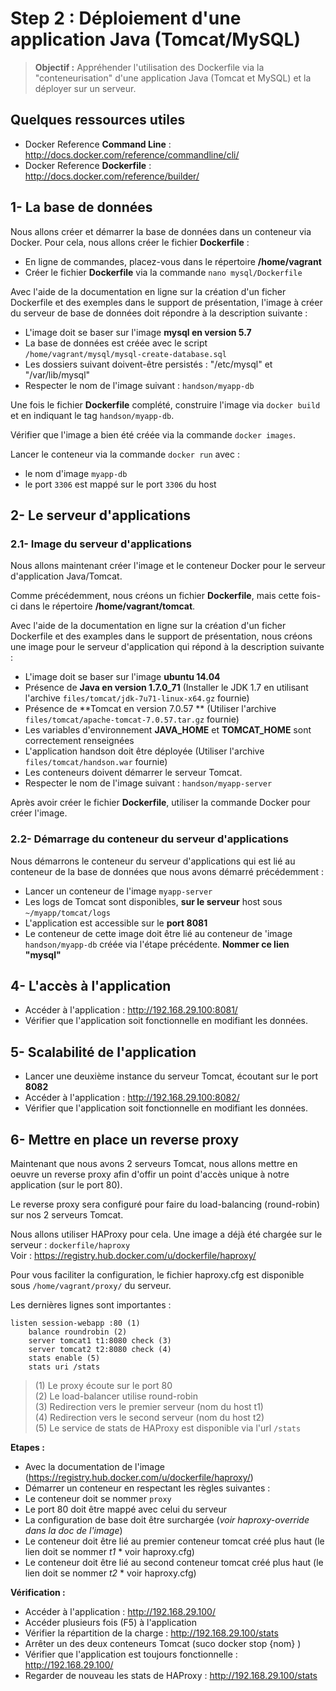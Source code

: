 Step 2 : Déploiement d'une application Java (Tomcat/MySQL)
=============================================================

> **Objectif :** Appréhender l'utilisation des Dockerfile via la "conteneurisation" d'une application Java (Tomcat et MySQL) et la déployer sur un serveur.

## Quelques ressources utiles

* Docker Reference **Command Line** : http://docs.docker.com/reference/commandline/cli/
* Docker Reference **Dockerfile** : http://docs.docker.com/reference/builder/


## 1- La base de données

Nous allons créer et démarrer la base de données dans un conteneur via Docker. Pour cela, nous allons créer le fichier **Dockerfile** :
* En ligne de commandes, placez-vous dans le répertoire **/home/vagrant**
* Créer le fichier **Dockerfile** via la commande `nano mysql/Dockerfile`

Avec l'aide de la documentation en ligne sur la création d'un ficher Dockerfile et des exemples dans le support de présentation, l'image à créer du serveur de base de données doit répondre à la description suivante :
* L'image doit se baser sur l'image **mysql en version 5.7**
* La base de données est créée avec le script `/home/vagrant/mysql/mysql-create-database.sql`
* Les dossiers suivant doivent-être persistés : "/etc/mysql" et "/var/lib/mysql"
* Respecter le nom de l'image suivant : `handson/myapp-db`

Une fois le fichier **Dockerfile** complété, construire l'image via `docker build` et en indiquant le tag `handson/myapp-db`.

Vérifier que l'image a bien été créée via la commande `docker images`.

Lancer le conteneur via la commande `docker run` avec :
* le nom d'image `myapp-db`
* le port `3306` est mappé sur le port `3306` du host

## 2- Le serveur d'applications

### 2.1- Image du serveur d'applications

Nous allons maintenant créer l'image et le conteneur Docker pour le serveur d'application Java/Tomcat.

Comme précédemment, nous créons un fichier **Dockerfile**, mais cette fois-ci dans le répertoire **/home/vagrant/tomcat**.

Avec l'aide de la documentation en ligne sur la création d'un ficher Dockerfile et des examples dans le support de présentation, nous créons une image pour le serveur d'application qui répond à la description suivante :
* L'image doit se baser sur l'image **ubuntu 14.04**
* Présence de **Java en version 1.7.0_71** (Installer le JDK 1.7 en utilisant l'archive `files/tomcat/jdk-7u71-linux-x64.gz` fournie)
* Présence de **Tomcat en version 7.0.57 ** (Utiliser l'archive `files/tomcat/apache-tomcat-7.0.57.tar.gz` fournie)
* Les variables d'environnement **JAVA_HOME** et **TOMCAT_HOME** sont correctement renseignées
* L'application handson doit être déployée (Utiliser l'archive `files/tomcat/handson.war` fournie)
* Les conteneurs doivent démarrer le serveur Tomcat.
* Respecter le nom de l'image suivant : `handson/myapp-server`

Après avoir créer le fichier **Dockerfile**, utiliser la commande Docker pour créer l'image.

### 2.2- Démarrage du conteneur du serveur d'applications

Nous démarrons le conteneur du serveur d'applications qui est lié au conteneur de la base de données que nous avons démarré précédemment :
* Lancer un conteneur de l'image `myapp-server`
 * Les logs de Tomcat sont disponibles, **sur le serveur** host sous `~/myapp/tomcat/logs`
 * L'application est accessible sur le **port 8081**
 * Le conteneur de cette image doit être lié au conteneur de  'image `handson/myapp-db` créée via l'étape précédente. **Nommer ce lien "mysql"**


## 4- L'accès à l'application

* Accéder à l'application : http://192.168.29.100:8081/
* Vérifier que l'application soit fonctionnelle en modifiant les données.

## 5- Scalabilité de l'application

* Lancer une deuxième instance du serveur Tomcat, écoutant sur le port **8082**
* Accéder à l'application : http://192.168.29.100:8082/
* Vérifier que l'application soit fonctionnelle en modifiant les données.


## 6- Mettre en place un reverse proxy

Maintenant que nous avons 2 serveurs Tomcat, nous allons mettre en oeuvre un reverse proxy afin d'offir un point d'accès unique à notre application (sur le port 80).

Le reverse proxy sera configuré pour faire du load-balancing (round-robin) sur nos 2 serveurs Tomcat.

Nous allons utiliser HAProxy pour cela. Une image a déjà été chargée sur le serveur : `dockerfile/haproxy`  
Voir : https://registry.hub.docker.com/u/dockerfile/haproxy/  

Pour vous faciliter la configuration, le fichier haproxy.cfg est disponible sous `/home/vagrant/proxy/` du serveur.

Les dernières lignes sont importantes :
```
listen session-webapp :80 (1)
    balance roundrobin (2)
    server tomcat1 t1:8080 check (3)
    server tomcat2 t2:8080 check (4)
    stats enable (5)
    stats uri /stats
```
>(1) Le proxy écoute sur le port 80  
>(2) Le load-balancer utilise round-robin  
>(3) Redirection vers le premier serveur (nom du host t1)  
>(4) Redirection vers le second serveur (nom du host t2)  
>(5) Le service de stats de HAProxy est disponible via l'url `/stats`  

**Etapes :**  
* Avec la documentation de l'image (https://registry.hub.docker.com/u/dockerfile/haproxy/)
* Démarrer un conteneur en respectant les règles suivantes :
 * Le conteneur doit se nommer `proxy`
 * Le port 80 doit être mappé avec celui du serveur  
 * La configuration de base doit être surchargée (*voir haproxy-override dans la doc de l'image*)
 * Le conteneur doit être lié au premier conteneur tomcat créé plus haut (le lien doit se nommer *t1* * voir haproxy.cfg)
 * Le conteneur doit être lié au second conteneur tomcat créé plus haut (le lien doit se nommer *t2* * voir haproxy.cfg)

**Vérification :**
* Accéder à l'application : http://192.168.29.100/
* Accéder plusieurs fois (F5) à l'application
* Vérifier la répartition de la charge : http://192.168.29.100/stats
* Arrêter un des deux conteneurs Tomcat (suco docker stop {nom} )
* Vérifier que l'application est toujours fonctionnelle : http://192.168.29.100/
* Regarder de nouveau les stats de HAProxy :   http://192.168.29.100/stats
